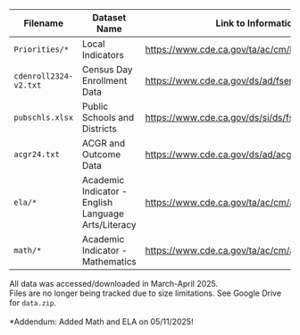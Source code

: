 | Filename | Dataset Name | Link to Information | Link to Dataset |
| -------- | ------------ | ------------------- | --------------- |
| `Priorities/*` | Local Indicators | https://www.cde.ca.gov/ta/ac/cm/localindicators.asp | https://www.cde.ca.gov/ta/ac/cm/localindidatafiles.asp |
| `cdenroll2324-v2.txt` | Census Day Enrollment Data | https://www.cde.ca.gov/ds/ad/fsenrcensus.asp | https://www.cde.ca.gov/ds/ad/filesenrcensus.asp |
| `pubschls.xlsx` | Public Schools and Districts | https://www.cde.ca.gov/ds/si/ds/fspubschls.asp | https://www.cde.ca.gov/ds/si/ds/pubschls.asp |
| `acgr24.txt` | ACGR and Outcome Data | https://www.cde.ca.gov/ds/ad/acgrinfo.asp | https://www.cde.ca.gov/ds/ad/filesacgr.asp |
| `ela/*` | Academic Indicator - English Language Arts/Literacy | https://www.cde.ca.gov/ta/ac/cm/acaddatafiles.asp | https://www.cde.ca.gov/ta/ac/cm/acaddatafiles.asp |
| `math/*` | Academic Indicator - Mathematics | https://www.cde.ca.gov/ta/ac/cm/acaddatafiles.asp | https://www.cde.ca.gov/ta/ac/cm/acaddatafiles.asp |

All data was accessed/downloaded in March-April 2025.\
Files are no longer being tracked due to size limitations. See Google Drive for `data.zip`.\
\
*Addendum: Added Math and ELA on 05/11/2025!
